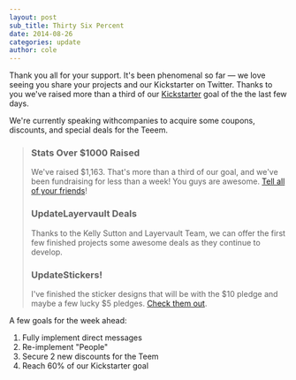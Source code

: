 ```yaml
---
layout: post
sub_title: Thirty Six Percent
date: 2014-08-26
categories: update
author: cole
---
```


Thank you all for your support. It's been phenomenal so far — we love seeing you share your projects and our Kickstarter on Twitter. Thanks to you we've raised more than a third of our [Kickstarter](http://fund.meeet.co) goal of the the last few days. 

We're currently speaking withcompanies to acquire some coupons, discounts, and special deals for the Teeem.

<blockquote>
<h3><span class="stats">Stats</span> Over $1000 Raised</h3>
We've raised $1,163. That's more than a third of our goal, and we've been fundraising for less than a week! You guys are awesome. <a href="https://twitter.com/intent/tweet?text=Meeet%20by%20Meeet%20Co&via=kickstarter&url=http://kck.st/1kYExFk">Tell all of your friends</a>!

<h3><span class="update">Update</span>Layervault Deals</h3>
Thanks to the Kelly Sutton and Layervault Team, we can offer the first few finished projects some awesome deals as they continue to develop.

<h3><span class="update">Update</span>Stickers!</h3>
I've finished the sticker designs that will be with the $10 pledge and maybe a few lucky $5 pledges. <a href="https://www.kickstarter.com/projects/meeet/meeet-co-finish-your-side-projects-find-your-next/posts/960745">Check them out</a>.
</blockquote>

A few goals for the week ahead:

1. Fully implement direct messages
2. Re-implement "People"
3. Secure 2 new discounts for the Teem
4. Reach 60% of our Kickstarter goal

